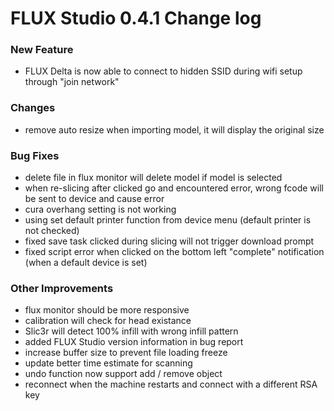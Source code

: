 # FLUX Studio 0.4.1 Change log

### New Feature

- FLUX Delta is now able to connect to hidden SSID during wifi setup through "join network"

### Changes
- remove auto resize when importing model, it will display the original size


### Bug Fixes
- delete file in flux monitor will delete model if model is selected
- when re-slicing after clicked go and encountered error, wrong fcode will be sent to device and cause error
- cura overhang setting is not working
- using set default printer function from device menu (default printer is not checked)
- fixed save task clicked during slicing will not trigger download prompt
- fixed script error when clicked on the bottom left "complete" notification (when a default device is set)


### Other Improvements
- flux monitor should be more responsive
- calibration will check for head existance
- Slic3r will detect 100% infill with wrong infill pattern
- added FLUX Studio version information in bug report
- increase buffer size to prevent file loading freeze
- update better time estimate for scanning
- undo function now support add / remove object
- reconnect when the machine restarts and connect with a different RSA key
